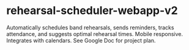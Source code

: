 # rehearsal-scheduler-webapp-v2
Automatically schedules band rehearsals, sends reminders, tracks attendance, and suggests optimal rehearsal times. Mobile responsive. Integrates with calendars. See Google Doc for project plan.
